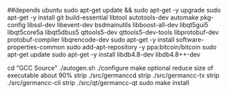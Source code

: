 ##depends ubuntu
sudo apt-get update && sudo apt-get -y upgrade
sudo apt-get -y install git build-essential libtool autotools-dev automake pkg-config libssl-dev libevent-dev bsdmainutils libboost-all-dev libqt5gui5 libqt5core5a libqt5dbus5 qttools5-dev qttools5-dev-tools libprotobuf-dev protobuf-compiler libqrencode-dev
sudo apt-get -y install software-properties-common
sudo add-apt-repository -y ppa:bitcoin/bitcoin
sudo apt-get update
sudo apt-get -y install libdb4.8-dev libdb4.8++-dev

cd "GCC Source"
./autogen.sh
./configure
make
optional reduce size of executable about 90%
strip ./src/germanccd 
strip ./src/germancc-tx
strip ./src/germancc-cli
strip ./src/qt/germancc-qt
sudo make install

